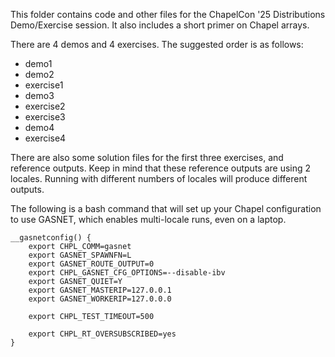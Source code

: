 This folder contains code and other files for the ChapelCon '25 Distributions Demo/Exercise session. 
It also includes a short primer on Chapel arrays.

There are 4 demos and 4 exercises. The suggested order is as follows:
- demo1
- demo2
- exercise1
- demo3
- exercise2
- exercise3
- demo4
- exercise4

There are also some solution files for the first three exercises, and reference outputs. 
Keep in mind that these reference outputs are using 2 locales. Running with different 
numbers of locales will produce different outputs.

The following is a bash command that will set up your Chapel configuration to use GASNET, which enables multi-locale runs, even on a laptop.
```
__gasnetconfig() {
    export CHPL_COMM=gasnet
    export GASNET_SPAWNFN=L
    export GASNET_ROUTE_OUTPUT=0
    export CHPL_GASNET_CFG_OPTIONS=--disable-ibv
    export GASNET_QUIET=Y
    export GASNET_MASTERIP=127.0.0.1
    export GASNET_WORKERIP=127.0.0.0

    export CHPL_TEST_TIMEOUT=500

    export CHPL_RT_OVERSUBSCRIBED=yes
}
```